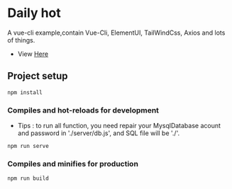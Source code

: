 # Daily hot
 A vue-cli example,contain Vue-Cli, ElementUI, TailWindCss, Axios and lots of things.
 - View [Here](https://nesercode.github.io/DailyHot/)
## Project setup

```
npm install
```

### Compiles and hot-reloads for development
- Tips : to run all function, you need repair your MysqlDatabase acount and password in './server/db.js', and SQL file will be './'.
```
npm run serve
```

### Compiles and minifies for production

```
npm run build
```
